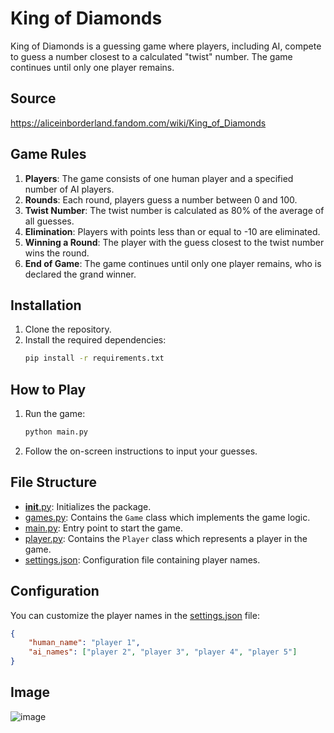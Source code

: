# King of Diamonds

King of Diamonds is a guessing game where players, including AI, compete to guess a number closest to a calculated "twist" number. The game continues until only one player remains.

## Source
https://aliceinborderland.fandom.com/wiki/King_of_Diamonds


## Game Rules

1. **Players**: The game consists of one human player and a specified number of AI players.
2. **Rounds**: Each round, players guess a number between 0 and 100.
3. **Twist Number**: The twist number is calculated as 80% of the average of all guesses.
4. **Elimination**: Players with points less than or equal to -10 are eliminated.
5. **Winning a Round**: The player with the guess closest to the twist number wins the round.
6. **End of Game**: The game continues until only one player remains, who is declared the grand winner.

## Installation

1. Clone the repository.
2. Install the required dependencies:
    ```sh
    pip install -r requirements.txt
    ```

## How to Play

1. Run the game:
    ```sh
    python main.py
    ```
2. Follow the on-screen instructions to input your guesses.

## File Structure

- [__init__.py](http://_vscodecontentref_/0): Initializes the package.
- [games.py](http://_vscodecontentref_/1): Contains the `Game` class which implements the game logic.
- [main.py](http://_vscodecontentref_/2): Entry point to start the game.
- [player.py](http://_vscodecontentref_/3): Contains the `Player` class which represents a player in the game.
- [settings.json](http://_vscodecontentref_/4): Configuration file containing player names.

## Configuration

You can customize the player names in the [settings.json](http://_vscodecontentref_/5) file:
```json
{
    "human_name": "player 1",
    "ai_names": ["player 2", "player 3", "player 4", "player 5"]
}
```

## Image

![image](https://github.com/user-attachments/assets/97e967b5-c168-4484-a8fa-62bd0e4395c9)
